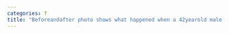 ```yaml
---
categories: f
title: "Beforeandafter photo shows what happened when a 42yearold male model went on testosterone therapy to gain muscle and energy"
---
```

